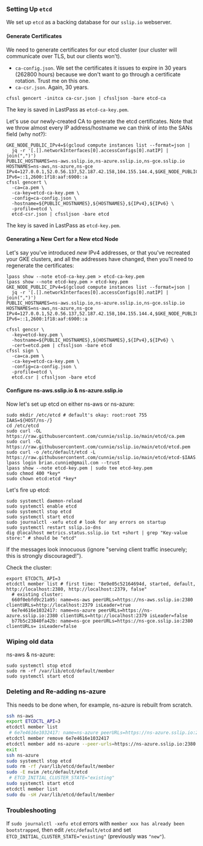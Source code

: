 ### Setting Up `etcd`

We set up `etcd` as a backing database for our `sslip.io` webserver.

#### Generate Certificates

We need to generate certificates for our etcd cluster (our cluster will
communicate over TLS, but our clients won't).

- `ca-config.json`. We set the certificates it issues to expire in 30
  years (262800 hours) because we don't want to go through a certificate
  rotation. Trust me on this one.
- `ca-csr.json`. Again, 30 years.

```shell
cfssl gencert -initca ca-csr.json | cfssljson -bare etcd-ca
```

The key is saved in LastPass as `etcd-ca-key.pem`.

Let's use our newly-created CA to generate the etcd certificates. Note
that we throw almost every IP address/hostname we can think of into the
SANs field (why not?):

```shell
GKE_NODE_PUBLIC_IPv4=$(gcloud compute instances list --format=json |
  jq -r '[.[].networkInterfaces[0].accessConfigs[0].natIP] | join(",")')
PUBLIC_HOSTNAMES=ns-aws.sslip.io,ns-azure.sslip.io,ns-gce.sslip.io
HOSTNAMES=ns-aws,ns-azure,ns-gce
IPv4=127.0.0.1,52.0.56.137,52.187.42.158,104.155.144.4,$GKE_NODE_PUBLIC_IPv4
IPv6=::1,2600:1f18:aaf:6900::a
cfssl gencert \
  -ca=ca.pem \
  -ca-key=etcd-ca-key.pem \
  -config=ca-config.json \
  -hostname=${PUBLIC_HOSTNAMES},${HOSTNAMES},${IPv4},${IPv6} \
  -profile=etcd \
  etcd-csr.json | cfssljson -bare etcd
```

The key is saved in LastPass as `etcd-key.pem`.

#### Generating a New Cert for a New etcd Node

Let's say you've introduced _new_ IPv4 addresses, or that you've recreated your
GKE clusters, and all the addresses have changed, then you'll need to
regenerate the certificates:

```
lpass show --note etcd-ca-key.pem > etcd-ca-key.pem
lpass show --note etcd-key.pem > etcd-key.pem
GKE_NODE_PUBLIC_IPv4=$(gcloud compute instances list --format=json |
  jq -r '[.[].networkInterfaces[0].accessConfigs[0].natIP] | join(",")')
PUBLIC_HOSTNAMES=ns-aws.sslip.io,ns-azure.sslip.io,ns-gce.sslip.io
HOSTNAMES=ns-aws,ns-azure,ns-gce
IPv4=127.0.0.1,52.0.56.137,52.187.42.158,104.155.144.4,$GKE_NODE_PUBLIC_IPv4
IPv6=::1,2600:1f18:aaf:6900::a

cfssl gencsr \
  -key=etcd-key.pem \
  -hostname=${PUBLIC_HOSTNAMES},${HOSTNAMES},${IPv4},${IPv6} \
  -cert=etcd.pem | cfssljson -bare etcd
cfssl sign \
  -ca=ca.pem \
  -ca-key=etcd-ca-key.pem \
  -config=ca-config.json \
  -profile=etcd \
  etcd.csr | cfssljson -bare etcd
```

#### Configure ns-aws.sslip.io & ns-azure.sslip.io

Now let's set up etcd on either ns-aws or ns-azure:

```shell
sudo mkdir /etc/etcd # default's okay: root:root 755
IAAS=${HOST/ns-/}
cd /etc/etcd
sudo curl -OL https://raw.githubusercontent.com/cunnie/sslip.io/main/etcd/ca.pem
sudo curl -OL https://raw.githubusercontent.com/cunnie/sslip.io/main/etcd/etcd.pem
sudo curl -o /etc/default/etcd -L https://raw.githubusercontent.com/cunnie/sslip.io/main/etcd/etcd-$IAAS.conf
lpass login brian.cunnie@gmail.com --trust
lpass show --note etcd-key.pem | sudo tee etcd-key.pem
sudo chmod 400 *key*
sudo chown etcd:etcd *key*
```

Let's fire up etcd:

```shell
sudo systemctl daemon-reload
sudo systemctl enable etcd
sudo systemctl stop etcd
sudo systemctl start etcd
sudo journalctl -xefu etcd # look for any errors on startup
sudo systemctl restart sslip.io-dns
dig @localhost metrics.status.sslip.io txt +short | grep "Key-value store:" # should be "etcd"
```

If the messages look innocuous (ignore "serving client traffic insecurely; this
is strongly discouraged!").

Check the cluster:

```shell
export ETCDCTL_API=3
etcdctl member list # first time: "8e9e05c52164694d, started, default, http://localhost:2380, http://localhost:2379, false"
  # existing cluster:
  660f0ebfd9c21a95: name=ns-aws peerURLs=https://ns-aws.sslip.io:2380 clientURLs=http://localhost:2379 isLeader=true
  6e7e4616e1032417: name=ns-azure peerURLs=https://ns-azure.sslip.io:2380 clientURLs=http://localhost:2379 isLeader=false
  b77b5c23840fa42b: name=ns-gce peerURLs=https://ns-gce.sslip.io:2380 clientURLs= isLeader=false
```

### Wiping old data

ns-aws & ns-azure:

```
sudo systemctl stop etcd
sudo rm -rf /var/lib/etcd/default/member
sudo systemctl start etcd
```

### Deleting and Re-adding ns-azure

This needs to be done when, for example, ns-azure is rebuilt from scratch.

```bash
ssh ns-aws
export ETCDCTL_API=3
etcdctl member list
 # 6e7e4616e1032417: name=ns-azure peerURLs=https://ns-azure.sslip.io:2380 clientURLs=http://localhost:2379 isLeader=false
etcdctl member remove 6e7e4616e1032417
etcdctl member add ns-azure --peer-urls=https://ns-azure.sslip.io:2380
exit
ssh ns-azure
sudo systemctl stop etcd
sudo rm -rf /var/lib/etcd/default/member
sudo -E nvim /etc/default/etcd
 # ETCD_INITIAL_CLUSTER_STATE="existing"
sudo systemctl start etcd
etcdctl member list
sudo du -sH /var/lib/etcd/default/member
```

### Troubleshooting

If `sudo journalctl -xefu etcd` errors with `member xxx has already been
bootstrapped`, then edit `/etc/default/etcd` and set
`ETCD_INITIAL_CLUSTER_STATE="existing"` (previously was `"new"`).
